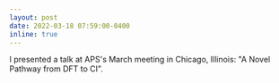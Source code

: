 ```yaml
---
layout: post
date: 2022-03-18 07:59:00-0400
inline: true
---
```


I presented a talk at APS's March meeting in Chicago, Illinois: "A Novel Pathway from DFT to CI".
